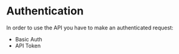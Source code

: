 # Authentication

In order to use the API you have to make an authenticated request:

- Basic Auth
- API Token
